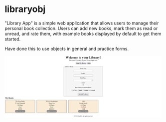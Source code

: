 # libraryobj
"Library App" is a simple web application that allows users to manage their personal book collection. Users can add new books, mark them as read or unread, and rate them, with example books displayed by default to get them started.

Have done this to use objects in general and practice forms.

<img src="./img/screenshot.png" alt="app preview"/>